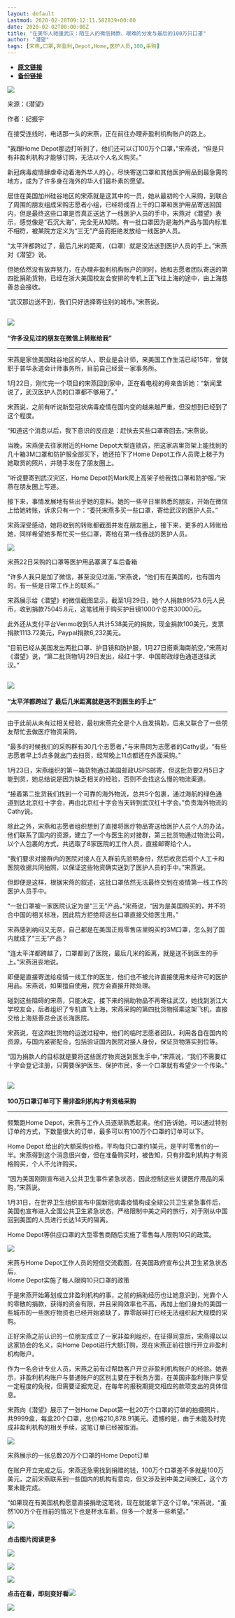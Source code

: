 ```yaml
---
layout: default
Lastmod: 2020-02-28T09:12:11.582839+00:00
date: 2020-02-02T00:00:00Z
title: "在美华人驰援武汉：陌生人的微信捐款、艰难的分发与最后的100万只口罩"
author: "潜望"
tags: [宋燕,口罩,非盈利,Depot,Home,医护人员,100,采购]
---
```


* [**原文链接**](http://mp.weixin.qq.com/s?__biz=Mjc1NjM3MjY2MA==&mid=2691379889&idx=1&sn=22e635ab845c617dd102ad8651aac8a5&chksm=a9ea8d6a9e9d047c6ea68a873778276b5dbaaebc037cc36eb1b1d36ce4f63321076d3e3256f9#rd)
* [**备份链接**](http://archive.ph/oX2tz)


![](/images/post/771c956482b09e36316c5effb42191c0.jpg)

来源：《潜望》

作者：纪振宇

  

在接受连线时，电话那一头的宋燕，正在前往办理非盈利机构账户的路上。

“我跟Home Depot那边打听到了，他们还可以订100万个口罩，”宋燕说，“但是只有非盈利机构才能够订购，无法以个人名义购买。”

新冠病毒疫情肆虐牵动着海外华人的心，尽快寄送口罩和其他医护用品到最急需的地方，成为了许多身在海外的华人们最朴素的愿望。

居住在美国加州硅谷地区的宋燕就是这其中的一员，她从最初的个人采购，到联合了周围的朋友组成采购志愿者小组，已经将成百上千的口罩和医护用品寄送回国内，但是最终这些口罩是否真正送达了一线医护人员的手中，宋燕对《潜望》表示，感觉像是“石沉大海”，完全无从知晓。有一批口罩因为是海外产品与国内标准不相符，被某院方定义为“三无”产品而拒绝发放给一线医护人员。

“太平洋都跨过了，最后几米的距离，（口罩）就是没法送到医护人员的手上。”宋燕对《潜望》说。

但她依然没有放弃努力，在办理非盈利机构账户的同时，她和志愿者团队寄送的第四批捐助货物，已经在浙大美国校友会安排的专机上正飞往上海的途中，由上海慈善总会接收。

“武汉那边送不到，我们只好选择寄往别的城市。”宋燕说。

**![](/images/post/80719165d8b074fd518c5f9a03cccc7d.jpg)**
-------------------------------------------------------------------------------------------------------------------------------------------------

**“许多没见过的朋友在微信上转账给我”**  

-------------------------

宋燕是家住美国硅谷地区的华人，职业是会计师，来美国工作生活已经15年，曾就职于普华永道会计师事务所，目前自己经营一家事务所。

1月22日，刚忙完一个项目的宋燕回到家中，正在看电视的母亲告诉她：“新闻里说了，武汉医护人员的口罩都不够用了。”

宋燕说，之前有听说新型冠状病毒疫情在国内变的越来越严重，但没想到已经到了这个程度。

“知道这个消息以后，我下意识的反应是：赶快去买些口罩寄回去。”宋燕说。

当晚，宋燕便去往家附近的Home Depot大型连锁店，把这家店里货架上能找到的几十箱3M口罩和防护服全部买下，她还拍下了Home Depot工作人员爬上梯子为她取货的照片，并随手发在了朋友圈上。

“听说要寄到武汉灾区，Home Depot的Mark爬上高架子给我找口罩和防护服。”宋燕在朋友圈上写道。

接下来，事情发展地有些出乎她的意料。她的一些平日里熟悉的朋友，开始在微信上给她转账，诉求只有一个：“委托宋燕多买一些口罩，寄给武汉的医护人员。”

宋燕深受感动，她将收到的转账都截图并发在朋友圈上，接下来，更多的人转账给她，同样希望她多帮忙买一些口罩，寄给在第一线奋战的医护人员。

![](/images/post/fd1166e2800851bbe93152a7c24d3e20.jpg)

宋燕22日采购的口罩等医护用品塞满了车后备箱

“许多人我只是加了微信，甚至没见过面，”宋燕说，“他们有在美国的，也有国内的，有一些是日常工作上的联系。”

宋燕展示给《潜望》的微信截图显示，截至1月29日，她个人捐款89573.6元人民币，收到捐款75045.8元，这笔钱用于购买护目镜1000个总共30000元。

此外还从支付平台Venmo收到5人共计538美元的捐款，现金捐款100美元，支票捐款1113.72美元，Paypal捐款6,232美元。

“目前已经从美国发出两批口罩、护目镜和防护服，1月27日搭乘海南航空，”宋燕对《潜望》说，“第二批货物1月29日发出，经红十字、中国邮政绿色通道送往武汉。”

**![](/images/post/8c5997cac89f675638fc50f7e0bd4cab.jpg)**
--------------------------------------------------------------------------------------------------------------------------------------------------

**“太平洋都跨过了 最后几米距离就是送不到医生的手上”**  

---------------------------------

由于此前从未有过相关经验，最初宋燕完全是个人自发捐助，后来又联合了一些朋友帮忙去做医疗物资采购。

“最多的时候我们的采购群有30几个志愿者，”与宋燕同为志愿者的Cathy说，“有些志愿者早上5点多就出门去扫货，经常晚上11点都还在外面采购。”

1月23日，宋燕组织的第一箱货物通过美国邮政USPS邮寄，但这批货要2月5日才能到货，她总结说是因为缺乏相关的经验，否则不会找这么慢的物流渠道。

“接着第二批货我们找到一个可靠的海外物流，总共5个包裹，通过海航的绿色通道到达北京红十字会，再由北京红十字会当天转到武汉红十字会。”负责海外物流的Cathy说。  

除此之外，宋燕和志愿者组织想到了直接将医疗物品寄送给医护人员个人的办法，他们联系了国内的资源，建立了一个与医生的对接群，第三批货物通过物流公司，以个人包裹的方式，共选取了8家医院的工作人员，直接邮寄给个人。

“我们要求对接群内的医院对接人在入群前先验明身份，然后收货后将个人工卡和医院收据共同拍照，以保证这些物资确实送到了医护人员的手中。”宋燕说。

但即便是这样，根据宋燕的叙述，这批口罩依然无法最终交到在疫情第一线工作的医护人员手中。

“一批口罩被一家医院认定为是“三无”产品，”宋燕说，“因为是美国购买的，并不符合中国的相关标准，因此院方拒绝将这些口罩直接交给医生用。”

宋燕感到纳闷又无奈，自己都是在美国正规零售店里购买的3M口罩，怎么到了国内就成了“三无”产品？

“连太平洋都跨越了，口罩都到了医院，最后几米的距离，就是送不到医生的手上。”宋燕沮丧地说。

即便是直接寄送给疫情一线工作的医生，他们也不被允许直接使用未经许可的医护用品。宋燕说，如果擅自使用，院方会直接开除处理。

碰到这些阻碍的宋燕，只能决定，接下来的捐助物品不再寄往武汉，她找到浙江大学校友会，后者组织了专机直飞上海，宋燕采购的第四批货物搭乘这架飞机，直接交给上海慈善总会送长海医院。

宋燕说，在这四批货物的运送过程中，他们的临时志愿者团队，利用各自在国内的资源，与国内紧密配合，包括验证国内医院对接人身份，保证货物落实到位等。

“因为捐款人的目标就是要将这些医疗物资送到医生手中，”宋燕说，“我们不需要红十字会登记注册，只需要保护医生、保护市民，多一个口罩就有希望少一个传染。”

**![](/images/post/e497bd4f780583a475238a262d6f56f6.jpg)**
--------------------------------------------------------------------------------------------------------------------------------------------------

**100万口罩订单可下 需非盈利机构才有资格采购**  

------------------------------

频繁跑Home Depot，宋燕与工作人员逐渐熟悉起来。他们告诉她，可以通过特别订单的方式，下数量很大的订单，最多可以有100万个口罩的订单可以下。

Home Depot 给出的大额采购价格，平均每只口罩约1美元，是平时零售价的一半。宋燕得到这个消息很兴奋，但在准备购买时，被告知，只有非盈利机构才有资格购买，个人不允许购买。

“因为美国刚刚宣布进入公共卫生事件紧急状态，因此控制这些关键医疗用品的采购，”宋燕说。

1月31日，在世界卫生组织宣布中国新冠病毒疫情构成全球公共卫生紧急事件后，美国也宣布进入全国公共卫生紧急状态，严格限制中美之间的旅行，对于刚从中国回到美国的人员进行长达14天的隔离。

Home Depot等供应口罩的大型零售商随后实施了零售每人限购10只的政策。

![](/images/post/953f079b8c29322761255cf13d12c6e4.jpg)

宋燕与Home Depot工作人员的短信交流截图，在美国政府宣布公共卫生紧急状态后，  
Home Depot实施了每人限购10只口罩的政策

于是宋燕开始筹划成立非盈利机构的事，之前的捐助经历也让她意识到，光靠个人的零散的捐款，获得的资金有限，并且采购效率也不高，再加上他们身处的美国一些城市的一些医疗物资也已经开始紧缺了，靠零敲碎打已经无法组织起大规模的采购。

正好宋燕之前认识的一位朋友成立了一家非盈利组织，在征得同意后，宋燕得以以这家协会的名义，向Home Depot进行大额订购，现在宋燕正前往银行开立非盈利机构账户。

作为一名会计专业人员，宋燕之前有过帮助客户开立非盈利机构账户的经验。她表示，非盈利机构账户与普通账户的区别主要在于税务方面，在美国非盈利账户享受一定程度的免税，但需要证据充足，在每年的报税期提交相应的款项支出的具体信息。

宋燕向《潜望》展示了一张Home Depot第一批20万个口罩的订单的拍摄照片，共9999盒，每盒20个口罩，总价格210,878.91美元。遗憾的是，由于未能及时完成非盈利机构的相关手续，这笔订单已经被取消。

![](/images/post/3a1ec0b9072f140e20bafff2df873532.jpg)

宋燕展示的一张总数20万个口罩的Home Depot订单

在账户开立完成之后，宋燕还急需找到捐赠的钱，100万个口罩差不多就是100万美元，之前宋燕联系到一些国内的机构有意向，但又涉及到中美之间换汇，这个方案未能完成。

“如果现在有美国机构愿意直接捐助这笔钱，现在就能拿下这个订单。”宋燕说，“虽然100万个在目前的情况下也是杯水车薪，但多一个就多一些希望。”

![](/images/post/9fcaf07ba3c3e50c8eeb4fb90b5f3724.jpg)  

  

**点击图片阅读更多**

[![](/images/post/fdb72c1098986111eb17588dbff517c3.jpg)](http://mp.weixin.qq.com/s?__biz=Mjc1NjM3MjY2MA==&mid=2691379551&idx=1&sn=dc209b9459d44a3ed1f1c60d9d59b5f2&chksm=a9ea8e849e9d079252e553fea9465b64d091a5b40746fb71ba578671ef9ff09a1427dda0fb80&scene=21#wechat_redirect)  

[![](/images/post/13bab53c0709d1eed444fcb66f510e1f.jpg)](http://mp.weixin.qq.com/s?__biz=Mjc1NjM3MjY2MA==&mid=2691379465&idx=1&sn=4ec1b01d10871d560a8ea2c938104398&chksm=a9ea8ed29e9d07c494223d33324f3383182f344f3b81b5554028836b058b5e32068c4560bf32&scene=21#wechat_redirect)

![](/images/post/2be89aee0125e471df502f82d5d3a215.jpg)

**点击在看，即刻变好看![](/images/post/262a42226d63d5a48cf1d30eafdf39ed.jpg)**

![](/images/post/080732749d07282462dd7c02e3e43c34.jpg)

